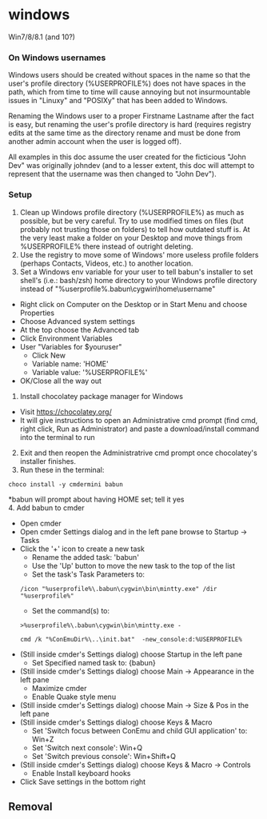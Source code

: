 # windows

Win7/8/8.1 (and 10?)

### On Windows usernames

Windows users should be created without spaces in the name so that the user's profile directory (%USERPROFILE%) does not have spaces in the path, which from time to time will cause annoying but not insurmountable issues in "Linuxy" and "POSIXy" that has been added to Windows.

Renaming the Windows user to a proper Firstname Lastname after the fact is easy, but renaming the user's profile directory is hard (requires registry edits at the same time as the directory rename and must be done from another admin account when the user is logged off).

All examples in this doc assume the user created for the ficticious "John Dev" was originally johndev (and to a lesser extent, this doc will attempt to represent that the username was then changed to "John Dev").

### Setup

1. Clean up Windows profile directory (%USERPROFILE%) as much as possible, but be very careful. Try to use modified times on files (but probably not trusting those on folders) to tell how outdated stuff is. At the very least make a folder on your Desktop and move things from %USERPROFILE% there instead of outright deleting.
2. Use the registry to move some of Windows' more useless profile folders (perhaps Contacts, Videos, etc.) to another location.
1. Set a Windows env variable for your user to tell babun's installer to set shell's (i.e.: bash/zsh) home directory to your Windows profile directory instead of "%userprofile%\.babun\cygwin\home\username"
  - Right click on Computer on the Desktop or in Start Menu and choose Properties
  - Choose Advanced system settings
  - At the top choose the Advanced tab
  - Click Environment Variables
  - User "Variables for $youruser"
    - Click New
    - Variable name: 'HOME'
    - Variable value: '%USERPROFILE%'
  - OK/Close all the way out
1. Install chocolatey package manager for Windows
  - Visit https://chocolatey.org/
  - It will give instructions to open an Administrative cmd prompt (find cmd, right click, Run as Administrator) and paste a download/install command into the terminal to run
2. Exit and then reopen the Administratrive cmd prompt once chocolatey's installer finishes.
3. Run these in the terminal:  
  ```
  choco install -y cmdermini babun
  ```  
  *babun will prompt about having HOME set; tell it yes  
4. Add babun to cmder
  - Open cmder
  - Open cmder Settings dialog and in the left pane browse to Startup -> Tasks
  - Click the '+' icon to create a new task
    - Rename the added task: 'babun'
    - Use the 'Up' button to move the new task to the top of the list
    - Set the task's Task Parameters to:  
    ```
    /icon "%userprofile%\.babun\cygwin\bin\mintty.exe" /dir "%userprofile%"
    ```
    - Set the command(s) to:  
    ```
    >%userprofile%\.babun\cygwin\bin\mintty.exe -
    
    cmd /k "%ConEmuDir%\..\init.bat"  -new_console:d:%USERPROFILE%
    ```
  - (Still inside cmder's Settings dialog) choose Startup in the left pane
    - Set Specified named task to: {babun}
  - (Still inside cmder's Settings dialog) choose Main -> Appearance in the left pane
    - Maximize cmder
    - Enable Quake style menu
  - (Still inside cmder's Settings dialog) choose Main -> Size & Pos in the left pane
  - (Still inside cmder's Settings dialog) choose Keys & Macro
    - Set 'Switch focus between ConEmu and child GUI application' to: Win+Z
    - Set 'Switch next console': Win+Q
    - Set 'Switch previous console': Win+Shift+Q
  - (Still inside cmder's Settings dialog) choose Keys & Macro -> Controls
    - Enable Install keyboard hooks
  - Click Save settings in the bottom right



## Removal
